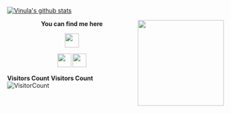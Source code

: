 [![Vinula's github stats](https://github-readme-stats.vercel.app/api?username=VinulaUthsara&count_private=true&show_icons=true&theme=algolia)](https://github.com/VinulaUthsara/github-readme-stats)	

<img align='right' src='https://github.com/Rishit-dagli/Rishit-dagli/blob/master/images/octocat-anime.gif' width='200"'>  	

<p align = "center"><b>You can find me here</b></p>	
<p align = "center"><img align="center" src="https://github.com/rajput2107/rajput2107/blob/master/Assets/Handshake.gif" height="33px" />
<!--<p align = "center"><a><img src="https://icon-library.net//images/icon-programmer/icon-programmer-14.jpg" width="150px" height="150px" /></a></p>  -->	<!--<p align = "center"><a><img src="https://icon-library.net//images/icon-programmer/icon-programmer-14.jpg" width="150px" height="150px" /></a></p>  -->

<p align = "center"><a href="https://www.linkedin.com/in/vinula-uthsara-673770168/"><img src="https://github.com/hussainweb/hussainweb/blob/main/icons/linkedin.png" width="32px" height="32px"></a> <a href="https://medium.com/@vinula9"><img src="https://cdn.jsdelivr.net/npm/simple-icons@3.0.1/icons/medium.svg" width="32px" height="32px"></a>  </p>  
  	  
**Visitors Count**  	**Visitors Count**  
![VisitorCount](https://profile-counter.glitch.me/{VinulaUthsara}/count.svg)
